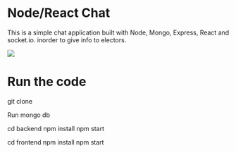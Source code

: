 # Node/React Chat

This is a simple chat application built with Node, Mongo, Express, React and socket.io. inorder to give info to electors.

![](https://raw.githubusercontent.com/x-hunter/chat/master/assets/screenshot.png)

# Run the code
git clone

Run mongo db

cd backend
npm install
npm start

cd frontend
npm install
npm start
